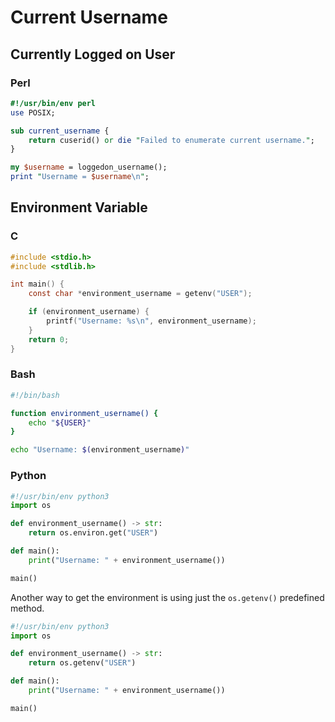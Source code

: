 # Current Username

## Currently Logged on User

### Perl

```perl
#!/usr/bin/env perl
use POSIX;

sub current_username {
    return cuserid() or die "Failed to enumerate current username.";
}

my $username = loggedon_username();
print "Username = $username\n";
```

## Environment Variable

### C

```c
#include <stdio.h>
#include <stdlib.h>

int main() {
	const char *environment_username = getenv("USER");

	if (environment_username) {
		printf("Username: %s\n", environment_username);
	}
	return 0;
}
```

### Bash

```bash
#!/bin/bash

function environment_username() {
    echo "${USER}"
}

echo "Username: $(environment_username)"
```

### Python

```python
#!/usr/bin/env python3
import os

def environment_username() -> str:
	return os.environ.get("USER")

def main():
	print("Username: " + environment_username())

main()
```

Another way to get the environment is using just the `os.getenv()` predefined method.

```python
#!/usr/bin/env python3
import os

def environment_username() -> str:
	return os.getenv("USER")

def main():
	print("Username: " + environment_username())

main()
```